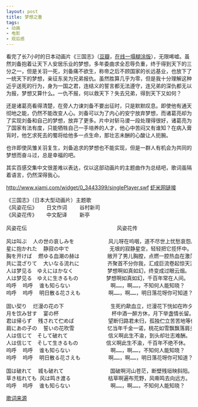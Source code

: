 ```yaml
---
layout: post
title: 梦想之重
tags:
- 动画
- 电影
- 观后感
---
```

看完了长7小时的日本动画片《三国志》（<a href="http://movie.douban.com/doulist/828471/">豆瓣</a>，<a href="6.cn/playlist/440">在线一塌糊涂版</a>），无限唏嘘。虽然刘备抱着让天下人安居乐业的梦想，多年委曲求全忍辱负重，终于得到天下的三分之一，但是关羽一死，刘备痛不欲生，称帝之后不顾国家的长远基业，也放下了一统天下的梦想，亲征东吴为兄弟报仇。虽然胜算几乎为零，但是我十分理解这种近乎送死的行为，身为一国之君，连结义的誓言都无法遵守，连兄弟的深仇都无以为报，梦想又算什么。一仇不报，何以救天下？失去兄弟，得到天下又如何？

还是诸葛亮看得清楚，在旁人力谏刘备不要出征时，只是默默叹息。即使他有通天彻地之能，仍然不能改变人心。刘备可以为了内心的安宁放弃梦想，而诸葛亮却为了实现刘备和自己的梦想，放弃了更多。片中对斩马谡一段处理得很好，诸葛亮为了国家有法有度，只能牺牲自己一手培养的人才，他心中苦闷又有谁知？在病入膏肓时，他乞求死去的蜀将给他多一点生命，那壮志未酬的心酸让人扼腕。

也许即使凤雏关羽复生，刘备追求的梦想也不能实现，但是一群人有机会为共同的梦想而奋斗过，总是幸福的吧。

其实百感交集中文很差难以表达，仅以这部动画片的主题曲作为总结吧，歌词虽隔着语言，仍然深得我心。

<a href="http://www.xiami.com/widget/0_3443399/singlePlayer.swf">http://www.xiami.com/widget/0_3443399/singlePlayer.swf</a>
<a href="http://www.xiami.com/song/3443399">虾米网链接</a>
<pre>《三国志》（日本大型动画片）主题歌 
《风姿花伝》   日文作词    谷村新司  
《风姿花传》   中文配译    新亭

风姿花伝                             风姿花传                 

风は叫ぶ  人の世の哀しみを           风儿呀在呜咽，道不尽世上忧愁哀怨。
星に抱かれた  静寂の中で             无垠的寂静星空，轻轻把它揽怀中。
胸を开けば  燃ゆる血潮の赫は         敞开了男儿胸膛，点燃一腔热血在激荡。  
共に混ざりて  大いなる流れに         齐聚首不分你我，汇成巨流卷起惊天浪！ 
人は梦见る　ゆえにはかなく           梦想啊如真如幻，终变成过眼云烟。
人は梦见る　ゆえに生きるもの         梦想啊如真如幻，千百年常在人间。  
呜呼  呜呼  谁も知らない             啊……，啊……，不知何人能知晓？  
呜呼  呜呼  明日散る花さえも         啊……，啊……，明日落花呀你可知道？ 

固い契り  烂漫の花の下               生死约歃血立，烂漫花下恍如在昨夕。 
月を饮み甘す  宴の杯                 杯中酒一醉方休，月下举盏情长留。    
君は帰らず  残されて伫めば           望断归路君未归，孤独伫立苦苦地等候。  
肩にあの子の  誓いの花吹雪 　        忆当年千金一诺，桃花如雪飘飘落肩头。
人は信じて　そして破れて             信义啊此生不渝，到头却壮志难酬。
人は信じて　そして生きるもの         信义啊此生不渝，千百年不绝不休。  
呜呼  呜呼  谁も知らない             啊……，啊……，不知何人能知晓？ 
呜呼  呜呼  明日散る花さえも         啊……，啊……，明日落花呀你可知道？  

国は破れて  城も破れて               国破啊河山苍茫，断壁残垣映斜阳。 
草き枯れても 风は鸣き渡る            枯草啊遍布荒野，风嘶鸣去向远方。
呜呼  呜呼  谁も知らない             啊……，啊……，不知何人能知晓？</pre>
<a href="http://tieba.baidu.com/f?kz=280732610">歌词来源</a>